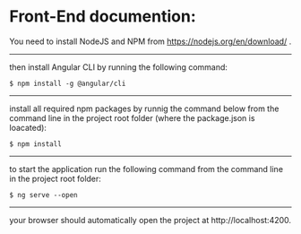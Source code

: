 # Front-End documention:

You need to install NodeJS and NPM from https://nodejs.org/en/download/ .

-----------------------------------------------------------

then install Angular CLI by running the following command:
    
    $ npm install -g @angular/cli
    
----------------------------------------------------

install all required npm packages by runnig the command below from the command line in the project root folder (where the package.json is loacated):
    
    $ npm install

--------------------------------------------------------

to start the application run the following command from the command line in the project root folder:
    
    $ ng serve --open
    
-----------------------------------------------------------

your browser should automatically open the project at http://localhost:4200.


